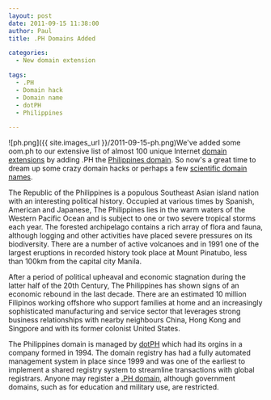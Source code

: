 ```yaml
---
layout: post
date: 2011-09-15 11:38:00
author: Paul
title: .PH Domains Added

categories:
  - New domain extension

tags:
  - .PH
  - Domain hack
  - Domain name
  - dotPH
  - Philippines

---
```


![ph.png]({{ site.images_url }}/2011-09-15-ph.png)We've added some oom.ph to our extensive list of almost 100 unique Internet [domain extensions](https://iwantmyname.com/domains/domain-name-registration-list-of-extensions) by adding .PH the [Philippines domain](https://iwantmyname.com/domains/ph-filipino-domain-name-registration-for-philippines). So now's a great time to dream up some crazy domain hacks or perhaps a few [scientific domain names](https://iwantmyname.com/search?domain=acidic.ph).

The Republic of the Philippines is a populous Southeast Asian island nation with an interesting political history. Occupied at various times by Spanish, American and Japanese, The Philippines lies in the warm waters of the Western Pacific Ocean and is subject to one or two severe tropical storms each year. The forested archipelago contains a rich array of flora and fauna, although logging and other activities have placed severe pressures on its biodiversity. There are a number of active volcanoes and in 1991 one of the largest eruptions in recorded history took place at Mount Pinatubo, less than 100km from the capital city Manila.

After a period of political upheaval and economic stagnation during the latter half of the 20th Century, The Philippines has shown signs of an economic rebound in the last decade. There are an estimated 10 million Filipinos working offshore who support families at home and an increasingly sophisticated manufacturing and service sector that leverages strong business relationships with nearby neighbours China, Hong Kong and Singpore and with its former colonist United States.

The Philippines domain is managed by [dotPH](http://dotph.domains.ph/about-dotph/) which had its orgins in a company formed in 1994. The domain registry has had a fully automated management system in place since 1999 and was one of the earliest to implement a shared registry system to streamline transactions with global registrars. Anyone may register a [.PH domain](https://iwantmyname.com/domains/ph-filipino-domain-name-registration-for-philippines), although government domains, such as for education and military use, are restricted.
